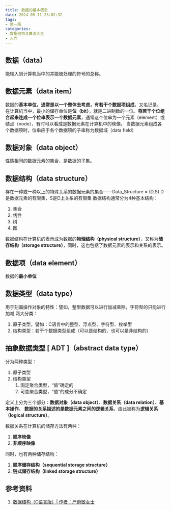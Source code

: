 ```yaml
---
title: 数据的基本概念
date: 2024-05-11 23:02:32
tags: 
- 第一版
categories:
- 数据结构与算法大全
- 入门
---
```


## 数据（data）

能输入到计算机当中的并能被处理的符号的总称。

## 数据元素（data item）

数据的**基本单位，通常是以一个整体去考虑，有若干个数据项组成**，又名记录。
在计算机当中，最小的储存单位是**位（bit）**，就是二进制数的一位。**将若干个位组合起来连成一个位串表示一个数据元素**，通常这个位串为一个元素（element）或结点（node），有时可以看成是数据元素在计算机中的映像。
当数据元素组成各个数据项时，位串应于各个数据项的子串称为数据域（data field）

## 数据对象（data object）

性质相同的数据元素的集合，是数据的子集。

## 数据结构（data structure）

存在一种或一种以上的特殊关系的数据元素的集合——Data_Structure = (D,S)
D是数据元素的有限集，S是D上关系的有限集
数据结构通常分为4种基本结构：

1. 集合
1. 线性
1. 树
1. 图

数据结构在计算机的表示成为数据的**物理结构（physical structure）**，又称为**储存结构（storage structure）**，同时，这也包括了数据元素的表示和关系的表示。

## 数据项（data element）

数据的**最小单位**

## 数据类型（data type）

用于刻画操作对象的特性：譬如，整型数据可以进行加减乘除，字符型的只能进行加减
两大分类：

1. 原子类型，譬如：C语言中的整型、浮点型、字符型、枚举型
1. 结构类型：若干个数据类型组成（可以是结构的、也可以是非结构的）

## 抽象数据类型 [ ADT ]（abstract data type）

分为两种类型：

1. 原子类型
1. 结构类型
    1. 固定聚合类型，“值”确定的
    1. 可变聚合类型，“值”的成分不确定

定义上分为三个部分：**数据对象（data object）**、**数据关系（data  relation）**、**基本操作**。
**数据的关系描述的是数据元素之间的逻辑关系**，由此被称为**逻辑关系（logical structure）**。

数据关系在计算机的储存方法有两种：

1. **顺序映像**
1. **非顺序映像**

同时，也有两种储存结构：

1. **顺序储存结构（sequential storage structure）** 
2. **链式储存结构（linked storage structure）**

## 参考资料

1. [数据结构（C语言版）| 作者：严蔚敏女士](http://www.tup.tsinghua.edu.cn/bookscenter/book_00236807.html)